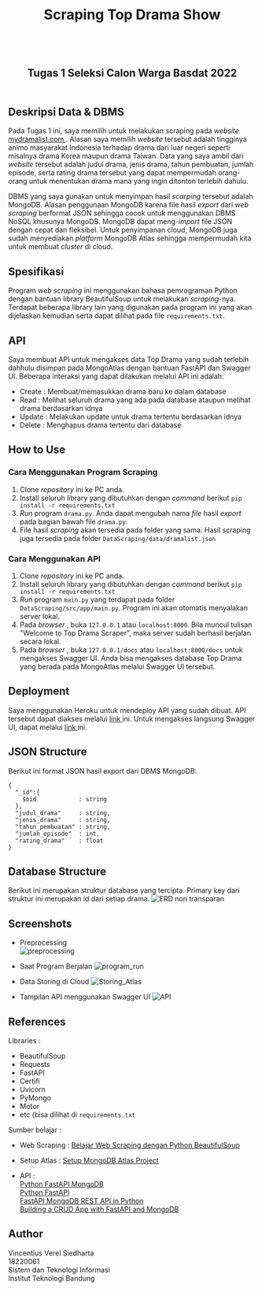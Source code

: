 <h1 align="center">
  <br>
  Scraping Top Drama Show
  <br>
  <br>
</h1>

<h2 align="center">
  <br>
  Tugas 1 Seleksi Calon Warga Basdat 2022
  <br>
  <br>
</h2>

## Deskripsi Data & DBMS
Pada Tugas 1 ini, saya memilih untuk melakukan scraping pada <em> website </em> <a href='https://mydramalist.com/search?adv=titles&ty=68,83&so=top&page=1'>            mydramalist.com </a>. Alasan saya memilih <em> website </em> tersebut adalah tingginya animo masyarakat Indonesia terhadap drama dari luar negeri seperti misalnya      drama Korea maupun drama Taiwan. Data yang saya ambil dari <em> website </em> tersebut adalah judul drama, jenis drama, tahun pembuatan, jumlah episode, serta          rating drama tersebut yang dapat mempermudah orang-orang untuk menentukan drama mana yang ingin ditonton terlebih dahulu.
 
DBMS yang saya gunakan untuk menyimpan hasil <em> scarping </em> tersebut adalah MongoDB. Alasan penggunaan MongoDB karena file hasil <em> export </em> dari <em> web scraping </em> berformat JSON sehingga cocok untuk menggunakan DBMS NoSQL khusunya MongoDB. MongoDB dapat meng-<em>import</em> file JSON dengan cepat dan fleksibel. Untuk penyimpanan cloud, MongoDB juga sudah menyediakan <em> platform </em> MongoDB Atlas sehingga mempermudah kita untuk membuat <em> cluster </em> di cloud.

## Spesifikasi
Program <em> web scraping </em> ini menggunakan bahasa pemrograman Python dengan bantuan library BeautifulSoup untuk melakukan <em>scraping</em>-nya. Terdapat beberapa library lain yang digunakan pada program ini yang akan dijelaskan kemudian serta dapat dilihat pada file `requirements.txt`.

## API
Saya membuat API untuk mengakses data Top Drama yang sudah terlebih dahhulu disimpan pada MongoAtlas dengan bantuan FastAPI dan Swagger UI. Beberapa interaksi yang dapat dilakukan melalui API ini adalah:

* Create : Membuat/memasukkan drama baru ke dalam database
* Read : Melihat seluruh drama yang ada pada database ataupun melihat drama berdasarkan idnya
* Update : Melakukan update untuk drama tertentu berdasarkan idnya
* Delete : Menghapus drama tertentu dari database

## How to Use
### Cara Menggunakan Program Scraping
1. Clone <em> repository </em> ini ke PC anda.
2. Install seluruh library yang dibutuhkan dengan <em>command</em> berikut `pip install -r requirements.txt`
3. <em> Run </em> program `drama.py`. Anda dapat mengubah nama <em> file </em> hasil <em> export </em> pada bagian bawah file `drama.py`.
4. File hasil <em> scraping </em> akan tersedia pada folder yang sama. Hasil scraping juga tersedia pada folder `DataScraping/data/dramalist.json`

### Cara Menggunakan API
1. Clone <em> repository </em> ini ke PC anda.
2. Install seluruh library yang dibutuhkan dengan <em>command</em> berikut `pip install -r requirements.txt`
3. <em> Run </em> program `main.py` yang terdapat pada folder `DataScraping/src/app/main.py`. Program ini akan otomatis menyalakan server lokal.
4. Pada <em> browser </em>, buka `127.0.0.1` atau `localhost:8000`. Bila muncul tulisan "Welcome to Top Drama Scraper", maka server sudah berhasil berjalan secara lokal.
5. Pada <em> browser </em>, buka `127.0.0.1/docs` atau `localhost:8000/docs` untuk mengakses Swagger UI. Anda bisa mengakses database Top Drama yang berada pada MongoAtlas melalui Swagger UI tersebut.

## Deployment
Saya menggunakan Heroku untuk mendeploy API yang sudah dibuat. API tersebut dapat diakses melalui <a href='https://topdramadatabase.herokuapp.com/'> link </a> ini. Untuk mengakses langsung Swagger UI, dapat melalui <a href='https://topdramadatabase.herokuapp.com/docs'> link </a> ini.

## JSON Structure
Berikut ini format JSON hasil export dari DBMS MongoDB:

```
{
  "_id":{
    $oid            : string
  },
  "judul_drama"     : string,
  "jenis_drama"     : string,
  "tahun_pembuatan" : string,
  "jumlah_episode"  : int,
  "rating_drama"    : float
}
```

## Database Structure
Berikut ini merupakan struktur database yang tercipta. Primary key dari struktur ini merupakan id dari setiap drama.
![ERD non transparan](https://user-images.githubusercontent.com/79572039/175315450-9fae865d-8a73-4ef0-a597-32b4f85ba309.png)

## Screenshots
* Preprocessing <br>
![preprocessing](https://user-images.githubusercontent.com/79572039/175234931-ac32dcd6-6e6c-491e-9434-c3f599fa695e.png)

* Saat Program Berjalan
![program_run](https://user-images.githubusercontent.com/79572039/175234482-a2b3176e-910b-4150-8230-dc86068565dc.png)

* Data Storing di Cloud
![Storing_Atlas](https://user-images.githubusercontent.com/79572039/175235927-129a184e-4ff8-45d0-bc92-4aaaab57de1a.png)

* Tampilan API menggunakan Swagger UI
![API](https://user-images.githubusercontent.com/79572039/175236147-6598c7b8-5f15-47a9-a7e8-1d7a11c3bba3.png)

## References
Libraries :
* BeautifulSoup
* Requests
* FastAPI
* Certifi
* Uvicorn
* PyMongo
* Motor
* etc (bisa dilihat di `requirements.txt`

Sumber belajar :
* Web Scraping :
<a href='https://www.youtube.com/watch?v=YIiYeyfo7MM&ab_channel=RifaiSlamet'> Belajar Web Scraping dengan Python BeautifulSoup </a>

* Setup Atlas :
<a href='https://www.youtube.com/watch?v=4-fRVd1yzr0&ab_channel=prawitohudoro'> Setup MongoDB Atlas Project </a>

* API : <br>
<a href='https://www.youtube.com/watch?v=cJWk27W9uoY&ab_channel=MoonKidz'> Python FastAPI MongoDB </a> <br>
<a href='https://www.youtube.com/watch?v=SJR_60BqU08&ab_channel=MoonKidz'> Python FastAPI </a> <br>
<a href='https://www.youtube.com/watch?v=G7hZlOLhhMY&t=1815s&ab_channel=MaheshKariya'> FastAPI MongoDB REST API in Python </a><br>
<a href='https://testdriven.io/blog/fastapi-mongo/#mongodb'> Building a CRUD App with FastAPI and MongoDB </a><br>

## Author
Vincentius Verel Siedharta <br>
18220061 <br>
Sistem dan Teknologi Informasi <br>
Institut Teknologi Bandung <br>
